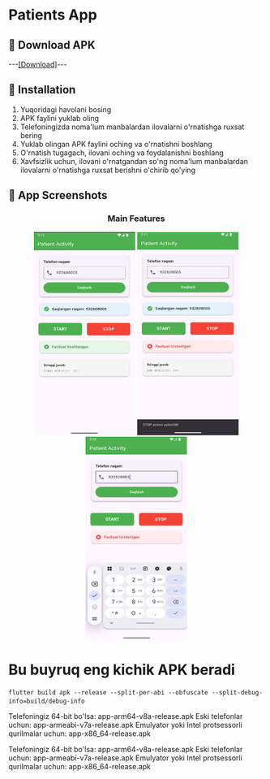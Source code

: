 # Patients App

## 📱 Download APK

---[[Download]](https://github.com/azizbekrakhimjonov/patients_app/releases/download/v1.0.0/Patients.apk)---

## 🔧 Installation

1. Yuqoridagi havolani bosing
2. APK faylini yuklab oling
3. Telefoningizda noma'lum manbalardan ilovalarni o'rnatishga ruxsat bering
4. Yuklab olingan APK faylini oching va o'rnatishni boshlang
5. O'rnatish tugagach, ilovani oching va foydalanishni boshlang
6. Xavfsizlik uchun, ilovani o'rnatgandan so'ng noma'lum manbalardan ilovalarni o'rnatishga ruxsat berishni o'chirib qo'ying


## 📱 App Screenshots

<div align="center">

### Main Features
<img src="screenshots/screen1.jpg" width="200" height="400">
<img src="screenshots/screen2.jpg" width="200" height="400">
<img src="screenshots/screen3.jpg" width="200" height="400">

</div>


# Bu buyruq eng kichik APK beradi
`flutter build apk --release --split-per-abi --obfuscate --split-debug-info=build/debug-info`

Telefoningiz 64-bit bo'lsa: app-arm64-v8a-release.apk
Eski telefonlar uchun: app-armeabi-v7a-release.apk
Emulyator yoki Intel protsessorli qurilmalar uchun: app-x86_64-release.apk

Telefoningiz 64-bit bo'lsa: app-arm64-v8a-release.apk
Eski telefonlar uchun: app-armeabi-v7a-release.apk
Emulyator yoki Intel protsessorli qurilmalar uchun: app-x86_64-release.apk

